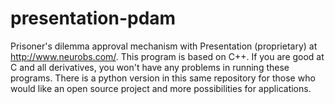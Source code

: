 # presentation-pdam
Prisoner's dilemma approval mechanism with Presentation (proprietary) at http://www.neurobs.com/. This program is based on C++. If you are good at C and all derivatives, you won't have any problems in running these programs.
There is a python version in this same repository for those who would like an open source project and more possibilities for applications.
